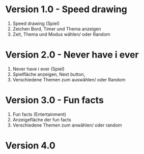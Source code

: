 # Version 1.0 - Speed drawing 
1. Speed drawing (Spiel)
2. Zeichen Bord, Timer und Thema anzeigen
3. Zeit, Thema und Modus wählen/ oder Random 

# Version 2.0 - Never have i ever 
1. Never have i ever (Spiel)
2. Spielfläche anzeigen, Next button, 
3. Verschiedene Themen zum auswählen/ oder Random

# Version 3.0 - Fun facts 
1. Fun facts (Entertainment)
2. Anzeigefläche der fun facts
3. Verschiedene Themen zum anwählen/ oder random 

# Version 4.0